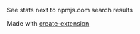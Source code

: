 See stats next to npmjs.com search results

Made with [create-extension](https://github.com/zvakanaka/create-extension)
